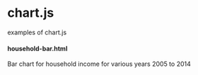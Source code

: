 # chart.js
examples of chart.js
#### household-bar.html 
Bar chart for household income for various years 2005 to 2014
